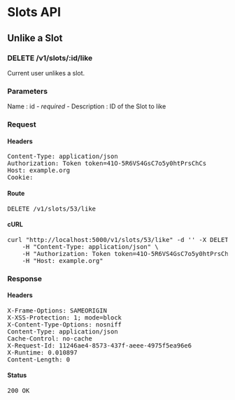 # Slots API

## Unlike a Slot

### DELETE /v1/slots/:id/like

Current user unlikes a slot.

### Parameters

Name : id *- required -*
Description : ID of the Slot to like

### Request

#### Headers

<pre>Content-Type: application/json
Authorization: Token token=41O-5R6VS4GsC7o5y0htPrsChCs
Host: example.org
Cookie: </pre>

#### Route

<pre>DELETE /v1/slots/53/like</pre>

#### cURL

<pre class="request">curl &quot;http://localhost:5000/v1/slots/53/like&quot; -d &#39;&#39; -X DELETE \
	-H &quot;Content-Type: application/json&quot; \
	-H &quot;Authorization: Token token=41O-5R6VS4GsC7o5y0htPrsChCs&quot; \
	-H &quot;Host: example.org&quot;</pre>

### Response

#### Headers

<pre>X-Frame-Options: SAMEORIGIN
X-XSS-Protection: 1; mode=block
X-Content-Type-Options: nosniff
Content-Type: application/json
Cache-Control: no-cache
X-Request-Id: 11246ae4-8573-437f-aeee-4975f5ea96e6
X-Runtime: 0.010897
Content-Length: 0</pre>

#### Status

<pre>200 OK</pre>

